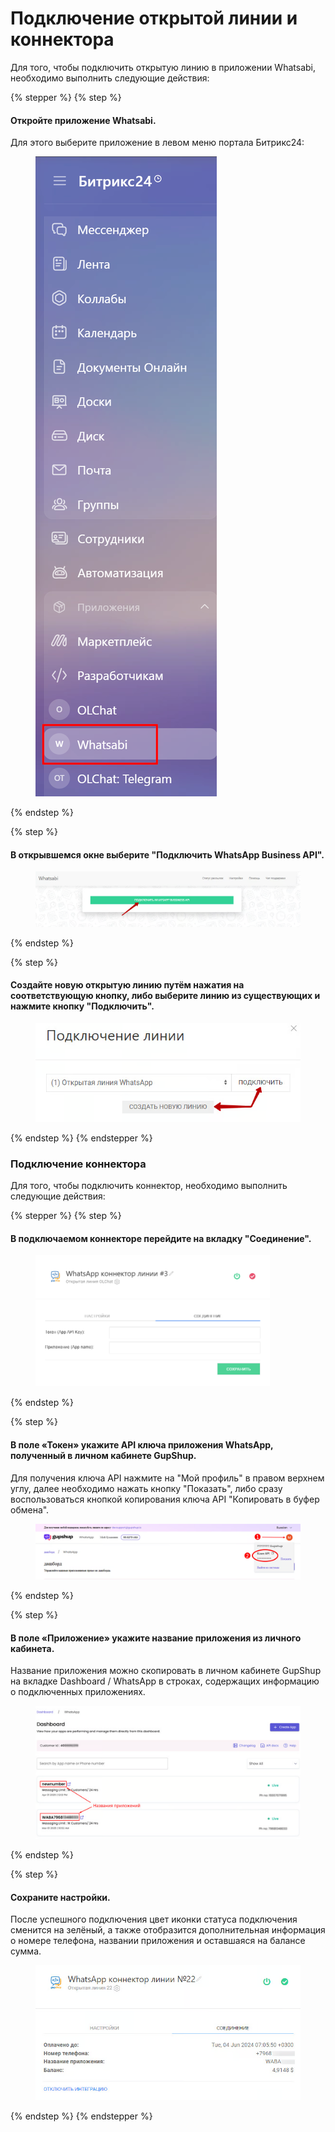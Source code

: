 # Подключение открытой линии и коннектора

Для того, чтобы подключить открытую линию в приложении Whatsabi, необходимо выполнить следующие действия:

{% stepper %}
{% step %}
#### Откройте приложение Whatsabi.

Для этого выберите приложение в левом меню портала Битрикс24:

<figure><img src="../.gitbook/assets/image (296).png" alt=""><figcaption></figcaption></figure>
{% endstep %}

{% step %}
#### В открывшемся окне выберите "Подключить WhatsApp Business API".

<figure><img src="../.gitbook/assets/image (297).png" alt=""><figcaption></figcaption></figure>
{% endstep %}

{% step %}
#### Создайте новую открытую линию путём нажатия на соответствующую кнопку, либо выберите линию из существующих и нажмите кнопку "Подключить".

<figure><img src="../.gitbook/assets/image (298).png" alt=""><figcaption></figcaption></figure>
{% endstep %}
{% endstepper %}

### Подключение коннектора

Для того, чтобы подключить коннектор, необходимо выполнить следующие действия:

{% stepper %}
{% step %}
#### В подключаемом коннекторе перейдите на вкладку "Соединение".

<figure><img src="../.gitbook/assets/image (274).png" alt="" width="375"><figcaption></figcaption></figure>
{% endstep %}

{% step %}
#### В поле «**Токен**» укажите API ключа приложения WhatsApp, полученный в личном кабинете GupShup.

Для получения ключа API нажмите на "Мой профиль" в правом верхнем углу, далее необходимо нажать кнопку "Показать", либо сразу воспользоваться кнопкой копирования ключа API "Копировать в буфер обмена".

<figure><img src="../.gitbook/assets/image.png" alt=""><figcaption></figcaption></figure>
{% endstep %}

{% step %}
#### В поле «**Приложение**» укажите название приложения из личного кабинета.

Название приложения можно скопировать в личном кабинете GupShup на вкладке Dashboard / WhatsApp в строках, содержащих информацию о подключенных приложениях.&#x20;

<figure><img src="../.gitbook/assets/image (1).png" alt=""><figcaption></figcaption></figure>
{% endstep %}

{% step %}
#### Сохраните настройки.

После успешного подключения цвет иконки статуса подключения сменится на зелёный, а также отобразится дополнительная информация о номере телефона, названии приложения и оставшаяся на балансе сумма.

<figure><img src="../.gitbook/assets/image (2).png" alt=""><figcaption></figcaption></figure>
{% endstep %}
{% endstepper %}

